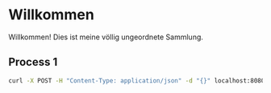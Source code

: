 # Willkommen

Willkommen! Dies ist meine völlig ungeordnete Sammlung.

## Process 1

```bash
curl -X POST -H "Content-Type: application/json" -d "{}" localhost:8080/engine-rest/process-definition/key/Process_1/start
```

